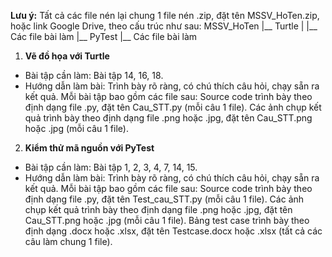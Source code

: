 **Lưu ý:** Tất cả các file nén lại chung 1 file nén .zip, đặt tên MSSV_HoTen.zip, hoặc link Google Drive, theo cấu trúc như sau:
MSSV_HoTen
|__ Turtle
|    |__ Các file bài làm
|__ PyTest
     |__ Các file bài làm

1. **Vẽ đồ họa với Turtle**
- Bài tập cần làm: Bài tập 14, 16, 18.
- Hướng dẫn làm bài:
Trình bày rõ ràng, có chú thích câu hỏi, chạy sẵn ra kết quả.
Mỗi bài tập bao gồm các file sau:
Source code trình bày theo định dạng file .py, đặt tên Cau_STT.py (mỗi câu 1 file).
Các ảnh chụp kết quả trình bày theo định dạng file .png hoặc .jpg, đặt tên Cau_STT.png hoặc .jpg (mỗi câu 1 file).

2. **Kiểm thử mã nguồn với PyTest**
- Bài tập cần làm: Bài tập 1, 2, 3, 4, 7, 14, 15.
- Hướng dẫn làm bài:
Trình bày rõ ràng, có chú thích câu hỏi, chạy sẵn ra kết quả.
Mỗi bài tập bao gồm các file sau:
Source code trình bày theo định dạng file .py, đặt tên Test_cau_STT.py (mỗi câu 1 file).
Các ảnh chụp kết quả trình bày theo định dạng file .png hoặc .jpg, đặt tên Cau_STT.png hoặc .jpg (mỗi câu 1 file).
Bảng test case trình bày theo định dạng .docx hoặc .xlsx, đặt tên Testcase.docx hoặc .xlsx (tất cả các câu làm chung 1 file).